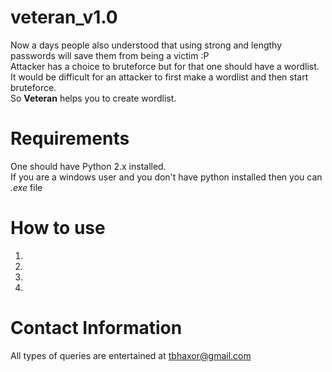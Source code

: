 # veteran_v1.0

Now a days people also understood that using strong and lengthy passwords will save them from being a victim :P
<br/>
Attacker has a choice to bruteforce but for that one should have a wordlist. It would be difficult for an attacker to first make a wordlist and then start bruteforce.
<br>So <b>Veteran</b> helps you to create wordlist.

# Requirements
One should have Python 2.x installed.
<br>If you are a windows user and you don't have python installed then you can <i>.exe</i> file

# How to use
<ol type=1>
<li></li>
<li></li>
<li></li>
<li></li>
</ol>

# Contact Information

All types of queries are entertained at <a style="color:red;" href="mailto:tbhaxor@gmail.com">tbhaxor@gmail.com</a>
